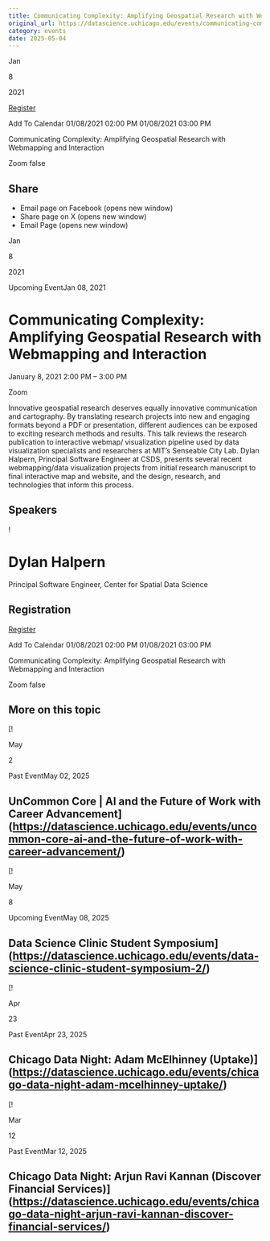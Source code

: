 ```yaml
---
title: Communicating Complexity: Amplifying Geospatial Research with Webmapping and Interaction – DSI
original_url: https://datascience.uchicago.edu/events/communicating-complexity-amplifying-geospatial-research-with-webmapping-and-interaction
category: events
date: 2025-05-04
---
```


Jan

8

2021

[Register](https://uchicago.zoom.us/meeting/register/tJUoc--sqz4tHNNhixIKHgl4dTX50v-PQ9d4)

Add To Calendar 01/08/2021 02:00 PM
01/08/2021 03:00 PM

Communicating Complexity: Amplifying Geospatial Research with Webmapping and Interaction

Zoom
false

## Share

* Email page on Facebook (opens new window)
* Share page on X (opens new window)
* Email Page (opens new window)

<!-- Table-like structure detected -->

Jan

8

2021

Upcoming EventJan 08, 2021

# Communicating Complexity: Amplifying Geospatial Research with Webmapping and Interaction

January 8, 2021 2:00 PM – 3:00 PM

Zoom

Innovative geospatial research deserves equally innovative communication and cartography. By translating research projects into new and engaging formats beyond a PDF or presentation, different audiences can be exposed to exciting research methods and results. This talk reviews the research publication to interactive webmap/ visualization pipeline used by data visualization specialists and researchers at MIT’s Senseable City Lab. Dylan Halpern, Principal Software Engineer at CSDS, presents several recent webmapping/data visualization projects from initial research manuscript to final interactive map and website, and the design, research, and technologies that inform this process.

## Speakers

<!-- Table-like structure detected -->

! 

# Dylan Halpern

Principal Software Engineer, Center for Spatial Data Science

## Registration

[Register](https://uchicago.zoom.us/meeting/register/tJUoc--sqz4tHNNhixIKHgl4dTX50v-PQ9d4)

Add To Calendar 01/08/2021 02:00 PM
01/08/2021 03:00 PM

Communicating Complexity: Amplifying Geospatial Research with Webmapping and Interaction

Zoom
false

## More on this topic

[!

May

2

Past EventMay 02, 2025

## UnCommon Core | AI and the Future of Work with Career Advancement](https://datascience.uchicago.edu/events/uncommon-core-ai-and-the-future-of-work-with-career-advancement/)
[!

May

8

Upcoming EventMay 08, 2025

## Data Science Clinic Student Symposium](https://datascience.uchicago.edu/events/data-science-clinic-student-symposium-2/)
[!

Apr

23

Past EventApr 23, 2025

## Chicago Data Night: Adam McElhinney (Uptake)](https://datascience.uchicago.edu/events/chicago-data-night-adam-mcelhinney-uptake/)
[!

Mar

12

Past EventMar 12, 2025

## Chicago Data Night: Arjun Ravi Kannan (Discover Financial Services)](https://datascience.uchicago.edu/events/chicago-data-night-arjun-ravi-kannan-discover-financial-services/)